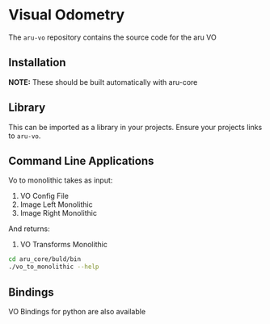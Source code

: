 # Visual Odometry

The `aru-vo` repository contains the source code for the aru VO


## Installation
**NOTE:** These should be built automatically with aru-core

## Library
This can be imported as a library in your projects. Ensure your projects links to `aru-vo`.  

## Command Line Applications
Vo to monolithic takes as input:
1. VO Config File
2. Image Left Monolithic
3. Image Right Monolithic

And returns:
1. VO Transforms Monolithic

```bash
cd aru_core/buld/bin
./vo_to_monolithic --help
```

## Bindings
VO Bindings for python are also available





